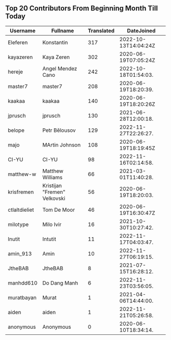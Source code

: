 ## Top 20 Contributors From Beginning Month Till Today ##
|Username|Fullname|Translated|DateJoined|
|--------|--------|----------|----------|
|Eleferen|Konstantin|317|2022-10-13T14:04:24Z|
|kayazeren|Kaya Zeren|302|2020-06-19T07:05:24Z|
|hereje|Angel Mendez Cano|242|2022-10-18T01:54:03.|
|master7|master7|208|2020-06-19T18:20:39.|
|kaakaa|kaakaa|140|2020-06-19T18:20:26Z|
|jprusch|jprusch|130|2021-06-28T12:00:18.|
|belope|Petr Bělousov|129|2022-11-27T22:26:27.|
|majo|MArtin Johnson|108|2020-06-19T18:19:45Z|
|CI-YU|CI-YU|98|2022-11-16T02:14:58.|
|matthew-w|Matthew Williams|66|2021-03-01T11:40:28.|
|krisfremen|Kristijan "Fremen" Velkovski|56|2020-06-19T18:20:03.|
|ctlaltdieliet|Tom De Moor|46|2020-06-19T16:30:47Z|
|milotype|Milo Ivir|16|2021-10-30T10:27:42.|
|Inutit|Intutit|11|2022-11-17T04:03:47.|
|amin_913|Amin|10|2022-11-27T06:19:15.|
|JtheBAB|JtheBAB|8|2021-07-15T16:28:12.|
|manhdd610|Do Dang Manh|6|2022-11-23T03:56:05.|
|muratbayan|Murat|1|2021-04-06T14:44:00.|
|aiden|aiden|1|2022-11-21T05:26:58.|
|anonymous|Anonymous|0|2020-06-10T18:34:14.|
